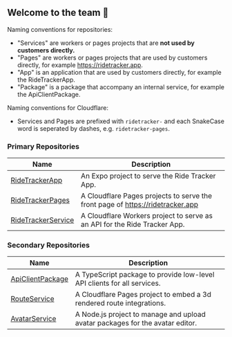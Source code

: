 ## Welcome to the team 🙌

Naming conventions for repositories:
- "Services" are workers or pages projects that are **not used by customers directly.**
- "Pages" are workers or pages projects that are used by customers directly, for example https://ridetracker.app.
- "App" is an application that are used by customers directly, for example the RideTrackerApp.
- "Package" is a package that accompany an internal service, for example the ApiClientPackage.

Naming conventions for Cloudflare:
- Services and Pages are prefixed with `ridetracker-` and each SnakeCase word is seperated by dashes, e.g. `ridetracker-pages`.

### Primary Repositories
| Name | Description |
| ---- | ----------- |
| [RideTrackerApp](https://github.com/RideTracker/RideTrackerApp) | An Expo project to serve the Ride Tracker App. |
| [RideTrackerPages](https://github.com/RideTracker/RideTrackerPages) | A Cloudflare Pages projects to serve the front page of https://ridetracker.app |
| [RideTrackerService](https://github.com/RideTracker/RideTrackerService) | A Cloudflare Workers project to serve as an API for the Ride Tracker App. |

### Secondary Repositories
| Name | Description |
| ---- | ----------- |
| [ApiClientPackage](https://github.com/RideTracker/ApiClientPackage) | A TypeScript package to provide low-level API clients for all services. |
| [RouteService](https://github.com/RideTracker/RouteService) | A Cloudflare Pages project to embed a 3d rendered route integrations. |
| [AvatarService](https://github.com/RideTracker/AvatarService) | A Node.js project to manage and upload avatar packages for the avatar editor. |

<!--

**Here are some ideas to get you started:**

🙋‍♀️ A short introduction - what is your organization all about?
👀 Contribution guidelines - how do team members dive in?
👩‍💻 Useful resources - where do you keep your docs? Is there anything else the team should know?
🍪 Fun facts - what is your team's favorite snack?
🧙 Remember, you can do mighty things with the power of [Markdown](https://docs.github.com/github/writing-on-github/getting-started-with-writing-and-formatting-on-github/basic-writing-and-formatting-syntax)
-->
